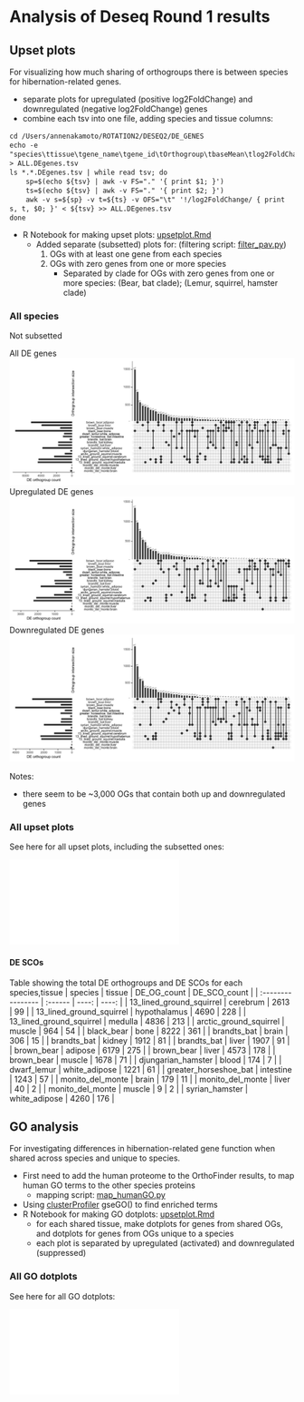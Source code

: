 # Analysis of Deseq Round 1 results

## Upset plots
For visualizing how much sharing of orthogroups there is between species for hibernation-related genes.
- separate plots for upregulated (positive log2FoldChange) and downregulated (negative log2FoldChange) genes
- combine each tsv into one file, adding species and tissue columns:
~~~
cd /Users/annenakamoto/ROTATION2/DESEQ2/DE_GENES
echo -e "species\ttissue\tgene_name\tgene_id\tOrthogroup\tbaseMean\tlog2FoldChange\tlfcSE\tstat\tpvalue\tpadj\tIHW_pvalue" > ALL.DEgenes.tsv
ls *.*.DEgenes.tsv | while read tsv; do
    sp=$(echo ${tsv} | awk -v FS="." '{ print $1; }')
    ts=$(echo ${tsv} | awk -v FS="." '{ print $2; }')
    awk -v s=${sp} -v t=${ts} -v OFS="\t" '!/log2FoldChange/ { print s, t, $0; }' < ${tsv} >> ALL.DEgenes.tsv
done
~~~
- R Notebook for making upset plots: [upsetplot.Rmd](https://github.com/aanakamo/kelleylab_rotation/blob/main/scripts/upsetplot.Rmd)
    - Added separate (subsetted) plots for: (filtering script: [filter_pav.py](https://github.com/aanakamo/kelleylab_rotation/blob/main/scripts/filter_pav.py))
        1. OGs with at least one gene from each species
        2. OGs with zero genes from one or more species
            - Separated by clade for OGs with zero genes from one or more species: (Bear, bat clade); (Lemur, squirrel, hamster clade)

### All species
Not subsetted

All DE genes
![All species, all DE genes](supporting_images/ALL_species.upset.png)
Upregulated DE genes
![All species, UPregulated DE genes](supporting_images/ALL_species.UP.upset.png)
Downregulated DE genes
![All species, UPregulated DE genes](supporting_images/ALL_species.DOWN.upset.png)

Notes:
- there seem to be ~3,000 OGs that contain both up and downregulated genes

### All upset plots
See here for all upset plots, including the subsetted ones:

![Upset plots](supporting_images/upset_plots.pdf)

#### DE SCOs
Table showing the total DE orthogroups and DE SCOs for each species,tissue
| species | tissue | DE_OG_count | DE_SCO_count |
| :---------------- | :------ | ----: | ----: |
| 13_lined_ground_squirrel | cerebrum | 2613 | 99 |
| 13_lined_ground_squirrel | hypothalamus | 4690 | 228 |
| 13_lined_ground_squirrel | medulla | 4836 | 213 |
| arctic_ground_squirrel | muscle | 964 | 54 |
| black_bear | bone | 8222 | 361 |
| brandts_bat | brain | 306 | 15 |
| brandts_bat | kidney | 1912 | 81 |
| brandts_bat | liver | 1907 | 91 |
| brown_bear | adipose | 6179 | 275 |
| brown_bear | liver | 4573 | 178 |
| brown_bear | muscle | 1678 | 71 |
| djungarian_hamster | blood | 174 | 7 |
| dwarf_lemur | white_adipose | 1221 | 61 |
| greater_horseshoe_bat | intestine | 1243 | 57 |
| monito_del_monte | brain | 179 | 11 |
| monito_del_monte | liver | 40 | 2 |
| monito_del_monte | muscle | 9 | 2 |
| syrian_hamster | white_adipose | 4260 | 176 |

## GO analysis
For investigating differences in hibernation-related gene function when shared across species and unique to species.

- First need to add the human proteome to the OrthoFinder results, to map human GO terms to the other species proteins
    - mapping script: [map_humanGO.py](https://github.com/aanakamo/kelleylab_rotation/blob/main/scripts/map_humanGO.py)
- Using [clusterProfiler](https://bioconductor.org/packages/release/bioc/html/clusterProfiler.html) gseGO() to find enriched terms
- R Notebook for making GO dotplots: [upsetplot.Rmd](https://github.com/aanakamo/kelleylab_rotation/blob/main/scripts/upsetplot.Rmd)
    - for each shared tissue, make dotplots for genes from shared OGs, and dotplots for genes from OGs unique to a species
    - each plot is separated by upregulated (activated) and downregulated (suppressed)

### All GO dotplots
See here for all GO dotplots:

![GO dotplots plots](supporting_images/go_plots.pdf)
